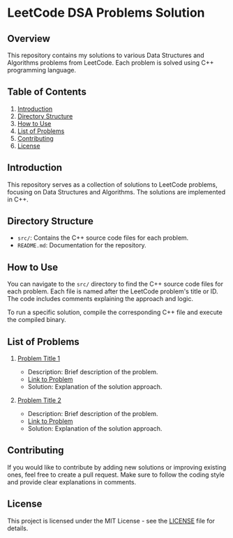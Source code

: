 # LeetCode DSA Problems Solution

## Overview

This repository contains my solutions to various Data Structures and Algorithms problems from LeetCode. Each problem is solved using C++ programming language.

## Table of Contents

1. [Introduction](#introduction)
2. [Directory Structure](#directory-structure)
3. [How to Use](#how-to-use)
4. [List of Problems](#list-of-problems)
5. [Contributing](#contributing)
6. [License](#license)

## Introduction

This repository serves as a collection of solutions to LeetCode problems, focusing on Data Structures and Algorithms. The solutions are implemented in C++.

## Directory Structure

- `src/`: Contains the C++ source code files for each problem.
- `README.md`: Documentation for the repository.

## How to Use

You can navigate to the `src/` directory to find the C++ source code files for each problem. Each file is named after the LeetCode problem's title or ID. The code includes comments explaining the approach and logic.

To run a specific solution, compile the corresponding C++ file and execute the compiled binary.

## List of Problems

1. [Problem Title 1](src/ProblemTitle1.cpp)
   - Description: Brief description of the problem.
   - [Link to Problem](https://leetcode.com/problems/problem-title-1/)
   - Solution: Explanation of the solution approach.

2. [Problem Title 2](src/ProblemTitle2.cpp)
   - Description: Brief description of the problem.
   - [Link to Problem](https://leetcode.com/problems/problem-title-2/)
   - Solution: Explanation of the solution approach.

   <!-- Add more problems as needed -->

## Contributing

If you would like to contribute by adding new solutions or improving existing ones, feel free to create a pull request. Make sure to follow the coding style and provide clear explanations in comments.

## License

This project is licensed under the MIT License - see the [LICENSE](LICENSE) file for details.

